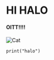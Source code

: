 # HI HALO 
#### OITT!!!!
![Cat](https://tse1.mm.bing.net/th?id=OIP.qkfA6DN_2mBhvhMOo46ykAHaEK&pid=Api&P=0&h=220)
```
print("halo")
```
